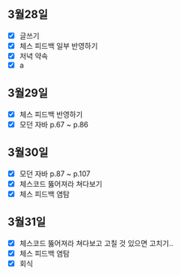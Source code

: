 ## 3월28일

- [x] 글쓰기
- [x] 체스 피드백 일부 반영하기
- [x] 저녁 약속
- [x] a

## 3월29일

- [x] 체스 피드백 반영하기
- [x] 모던 자바 p.67 ~ p.86 

## 3월30일

- [x] 모던 자바 p.87 ~ p.107 
- [x] 체스코드 뚫어져라 쳐다보기 
- [x] 체스 피드백 염탐

## 3월31일

- [x] 체스코드 뚫어져라 쳐다보고 고칠 것 있으면 고치기..
- [x] 체스 피드백 염탐
- [x] 회식
